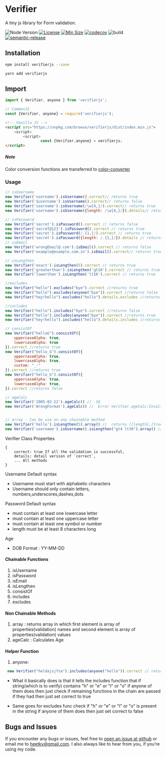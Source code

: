 # Verifier

A tiny js library for Form validation.

![Node Version](https://img.shields.io/node/v/verifierjs)
[![License](https://img.shields.io/npm/l/verifierjs)](https://cdn.jsdelivr.net/npm/verifierjs@0.4.3/LICENSE)
[![Min Size](https://badgen.net/bundlephobia/min/verifierjs)](https://bundlephobia.com/package/verifierjs)
[![codecov](https://codecov.io/gh/vakhariaheet/verifierjs/branch/master/graph/badge.svg?token=MBOtpOq4oG)](https://codecov.io/gh/vakhariaheet/verifierjs)
![build](https://img.shields.io/travis/com/vakhariaheet/verifierjs)
[![semantic-release](https://img.shields.io/badge/%20%20%F0%9F%93%A6%F0%9F%9A%80-semantic--release-e10079.svg)](https://github.com/semantic-release/semantic-release)

## Installation

```bash
npm install verifierjs --save
```

```bash
yarn add verifierjs
```

## Import

```javascript
import { Verifier, anyone } from 'verifierjs';
```

```JavaScript
// CommonJS
const {Verifier, anyone} = require('verifierjs');
```

```html
<!-- Vanilla JS -->
<script src="https://unpkg.com/browse/verifierjs/dist/index.min.js">
	<script>
	    <script>
	            const {Verifier,anyone} = verifierjs;
</script>
```

##### Note

Color conversion functions are transferred to [color-converter](https://www.npmjs.com/package/color-convertor)

### Usage

```JavaScript
// isUsername
new Verifier('username').isUsername().correct// returns true
new Verifier('$username').isUsername().correct// returns false
new Verifier('username').isUsername(/\w{4,}/).correct// returns true
new Verifier('username').isUsername({length: /\w{4,}/}).details// returns {lenght:true}

// isPassword
new Verifier('secret').isPassword().correct // returns false
new Verifier('secreT@123').isPassword().correct // returns true
new Verifier('secret').isPassword(/.{1,}/).correct // returns true
new Verifier('secret').isPassword({length: /.{1,}/}).details // returns{lenght:true}
// isEmail
new Verifier('wrongEmail@.com').isEmail().correct // returns false
new Verifier('example@example.com.in').isEmail().correct// returns true

// isLengthen
new Verifier('exact').isLengthen(5).correct // returns true
new Verifier('greaterthan').isLengthen('gt10').correct // returns true
new Verifier('lowerthan').isLengthen('lt10').correct // returns true

//excludes
new Verifier("hello").excludes("bye").correct //returns true
new Verifier("hello").excludes(anyone("bye")).correct //returns false
new Verifier("hey!hello").excludes("hello").details.excludes //returns false

//includes
new Verifier("hello").includes("bye").correct //returns false
new Verifier("hello").includes(anyone("bye")).correct //returns true
new Verifier("hey!hello").includes("hello").details.includes //returns true

// consistOf
new Verifier("helloG").consistOf({
    uppercaseAlpha: true,
    lowercaseAlpha: true
}).correct //returns true
new Verifier("hello_G").consistOf({
    uppercaseAlpha: true,
    lowercaseAlpha: true,
    custom: "_-"
}).correct //returns true
new Verifier("hello_G").consistOf({
    uppercaseAlpha: true,
    lowercaseAlpha: true,
}).correct //returns false

// ageCalc
new Verifier('2005-02-22').ageCalc() //  16
new Verifier('WrongFormat').ageCalc() //  Error Verifier.ageCalc:Invalid Date


// array - Can be use on any chaineble method
new Verifier('hello').isLengthen(5).array() //  returns [[length],[true]]
new Verifier('username').isUsername().isLengthen("gt4 lt30").array() // returns[["start", "syntax", "length"],[true, true, true]]
```

Verifier Class Properties

```
{
    correct: true If all the validation is successful,
    details: detail version of `correct`,
    ... All methods
}
```

Username Default syntax

- Username must start with alphabetic characters
- Username should only contain letters, numbers,underscores,dashes,dots

Password Default syntax

- must contain at least one lowercase letter
- must contain at least one uppercase letter
- must contain at least one symbol or number
- length must be at least 8 characters long

Age

- DOB Format : YY-MM-DD

#### Chainable Functions

1. isUsername
2. isPassword
3. isEmail
4. isLengthen
5. consistOf
6. includes
7. excludes

#### Non Chainable Methods

1. array : returns array in which first element is array of properties(validation) names and second element is array of
   properties(validation) values
2. ageCalc : Calculates Age

#### Helper Function

1. anyone:

```JavaScript
 new Verifier("heldajsjfsa").includes(anyone("hello")).correct // return true
```

- What it basically does is that it tells the includes function that if string(which is to verify) contains "h" or "e"
  or "l" or "o" if anyone of them does then just check if remaining functions in the chain are passed if they had then
  just set correct to true

- Same goes for excludes func check if "h" or "e" or "l" or "o" is present in the string if anyone of them does then
  just set correct to false

## Bugs and Issues

If you encounter any bugs or issues, feel free
to [open an issue at github](https://github.com/vakhariaheet/verifierjs/issues) or email me to
<heetkv@gmail.com>. I also always like to hear from you, if you’re using my code.
